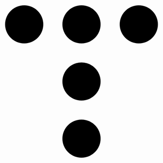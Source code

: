 <svg role="img" viewBox="0 0 24 24" xmlns="http://www.w3.org/2000/svg"><title>Tistory</title><path d="M0 3a3 3 0 1 0 6 0 3 3 0 0 0-6 0m9 18a3 3 0 1 0 6 0 3 3 0 0 0-6 0m0-9a3 3 0 1 0 6 0 3 3 0 0 0-6 0m0-9a3 3 0 1 0 6 0 3 3 0 0 0-6 0m9 0a3 3 0 1 0 6 0 3 3 0 0 0-6 0"/></svg>
